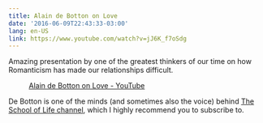 ```yaml
---
title: Alain de Botton on Love
date: '2016-06-09T22:43:33-03:00'
lang: en-US
link: https://www.youtube.com/watch?v=jJ6K_f7oSdg
---
```


Amazing presentation by one of the greatest thinkers of our time on how Romanticism has made our relationships difficult.

<figure class="video-container">
  <lite-youtube videoid="jJ6K_f7oSdg">
    <a href="https://www.youtube.com/watch?v=jJ6K_f7oSdg" class="lty-playbtn" title="Play video">
      <span class="lyt-visually-hidden">Alain de Botton on Love - YouTube</span>
    </a>
  </lite-youtube>
</figure>

De Botton is one of the minds (and sometimes also the voice) behind [The School of Life channel](https://www.youtube.com/theschooloflifetv), which I highly recommend you to subscribe to.
